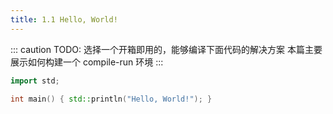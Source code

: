 ```yaml
---
title: 1.1 Hello, World!
---
```


::: caution TODO: 选择一个开箱即用的，能够编译下面代码的解决方案
本篇主要展示如何构建一个 compile-run 环境
:::

```cpp
import std;

int main() { std::println("Hello, World!"); }
```
